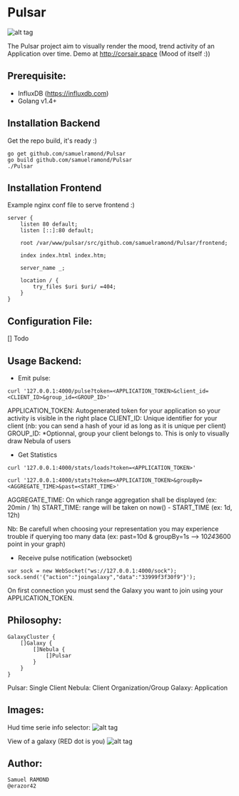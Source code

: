 # Pulsar

![alt tag](http://corsair.space/pulsar_ds1.png)

The Pulsar project aim to visually render the mood, trend activity of an Application over time. Demo at http://corsair.space (Mood of itself :))

Prerequisite:
-------------

- InfluxDB (https://influxdb.com)
- Golang v1.4+

Installation Backend
---------------------

Get the repo build, it's ready :)

```
go get github.com/samuelramond/Pulsar
go build github.com/samuelramond/Pulsar
./Pulsar
```


Installation Frontend
---------------------

Example nginx conf file to serve frontend :)

```
server {
	listen 80 default;
	listen [::]:80 default;

	root /var/www/pulsar/src/github.com/samuelramond/Pulsar/frontend;

	index index.html index.htm;

	server_name _;

	location / {
		try_files $uri $uri/ =404;
	}
}
```

Configuration File:
-------------------

[] Todo

Usage Backend:
--------------

- Emit pulse:

```
curl '127.0.0.1:4000/pulse?token=<APPLICATION_TOKEN>&client_id=<CLIENT_ID>&group_id=<GROUP_ID>'
```
APPLICATION_TOKEN: Autogenerated token for your application so your activity is visible in the right place
CLIENT_ID: Unique identifier for your client (nb: you can send a hash of your id as long as it is unique per client)
GROUP_ID: *Optionnal, group your client belongs to. This is only to visually draw Nebula of users

- Get Statistics

```
curl '127.0.0.1:4000/stats/loads?token=<APPLICATION_TOKEN>'

curl '127.0.0.1:4000/stats?token=<APPLICATION_TOKEN>&groupBy=<AGGREGATE_TIME>&past=<START_TIME>'
```
AGGREGATE_TIME: On which range aggregation shall be displayed (ex: 20min / 1h)
START_TIME: range will be taken on now() - START_TIME (ex: 1d, 12h)

Nb: Be carefull when choosing your representation you may experience trouble if querying too many data (ex: past=10d & groupBy=1s --> 10*24*3600 point in your graph)

- Receive pulse notification (websocket)

```
var sock = new WebSocket("ws://127.0.0.1:4000/sock");
sock.send('{"action":"joingalaxy","data":"33999f3f30f9"}');
```
On first connection you must send the Galaxy you want to join using your APPLICATION_TOKEN.


Philosophy:
-----------

```
GalaxyCluster {
	[]Galaxy {
		[]Nebula {
			[]Pulsar
		}
	}
}
```
Pulsar: Single Client
Nebula: Client Organization/Group
Galaxy: Application

Images:
-------

Hud time serie info selector:
![alt tag](http://corsair.space/pulsar_hud.png)

View of a galaxy (RED dot is you)
![alt tag](http://corsair.space/pulsar_ds1.png)


Author:
-------

```
Samuel RAMOND
@erazor42
```








